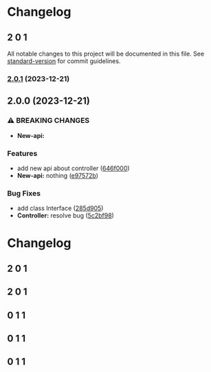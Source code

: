 # Changelog

## 2 0 1

All notable changes to this project will be documented in this file. See [standard-version](https://github.com/conventional-changelog/standard-version) for commit guidelines.

### [2.0.1](https://github.com/paci1828/ConventionalCommitsTest/compare/v2.0.0...v2.0.1) (2023-12-21)

## 2.0.0 (2023-12-21)


### ⚠ BREAKING CHANGES

* **New-api:** 

### Features

* add new api about controller ([646f000](https://github.com/paci1828/ConventionalCommitsTest/commit/646f000bf89b9567fabebd41d2a6e92b57d5d912))
* **New-api:** nothing ([e97572b](https://github.com/paci1828/ConventionalCommitsTest/commit/e97572b1eed2e86eb8b3efa9b5dbe59539905baa))


### Bug Fixes

* add class Interface ([285d905](https://github.com/paci1828/ConventionalCommitsTest/commit/285d9056df101945eb9fb73f6b281d5aadbd83e6))
* **Controller:** resolve bug ([5c2bf98](https://github.com/paci1828/ConventionalCommitsTest/commit/5c2bf989a392dee9d02ed9fa1a9216b9307ec40b))

# Changelog

## 2 0 1

## 2 0 1

## 0 1 1

## 0 1 1

## 0 1 1
